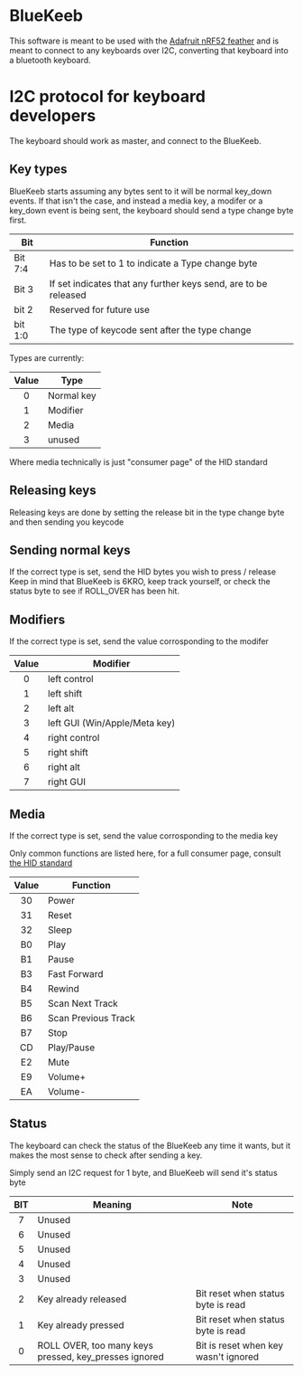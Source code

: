# BlueKeeb
This software is meant to be used with the [Adafruit nRF52 feather](https://www.adafruit.com/product/3406)
and is meant to connect to any keyboards over I2C, converting that keyboard
into a bluetooth keyboard.

# I2C protocol for keyboard developers
The keyboard should work as master, and connect to the BlueKeeb.

## Key types
BlueKeeb starts assuming any bytes sent to it will be normal key_down events. 
If that isn't the case, and instead a media key, a modifer or a key_down event
is being sent, the keyboard should send a type change byte first.

 Bit  | Function 
------|----------
Bit 7:4| Has to be set to 1 to indicate a Type change byte
Bit 3  | If set indicates that any further keys send, are to be released
bit 2  | Reserved for future use
bit 1:0| The type of keycode sent after the type change

Types are currently:

Value | Type
:----:|------
0 | Normal key
1 | Modifier
2 | Media
3 | unused

Where media technically is just "consumer page" of the HID standard

## Releasing keys
Releasing keys are done by setting the release bit in the type change byte
and then sending you keycode


## Sending normal keys
If the correct type is set, send the HID bytes you wish to press / release
Keep in mind that BlueKeeb is 6KRO, keep track yourself, or check the status byte
to see if ROLL_OVER has been hit.

## Modifiers
If the correct type is set, send the value corrosponding to the modifer

 Value | Modifier
:---:|----------
0 | left control
1 | left shift
2 | left alt
3 | left GUI (Win/Apple/Meta key)
4 | right control
5 | right shift
6 | right alt
7 | right GUI

## Media
If the correct type is set, send the value corrosponding to the media key

Only common functions are listed here, for a full consumer page, consult [the HID standard](http://www.usb.org/developers/hidpage/Hut1_12v2.pdf)

Value | Function
:----:|---------
30 | Power
31 | Reset
32 | Sleep
B0 | Play
B1 | Pause
B3 | Fast Forward
B4 | Rewind
B5 | Scan Next Track
B6 | Scan Previous Track
B7 | Stop
CD | Play/Pause
E2 | Mute
E9 | Volume+
EA | Volume-

## Status
The keyboard can check the status of the BlueKeeb any time it wants, but it makes
the most sense to check after sending a key.

Simply send an I2C request for 1 byte, and BlueKeeb will send it's status byte

BIT | Meaning | Note
:---:|-------|-----
7 | Unused |
6 | Unused |
5 | Unused |
4 | Unused |
3 | Unused | 
2 | Key already released | Bit reset when status byte is read
1 | Key already pressed | Bit reset when status byte is read
0 | ROLL OVER, too many keys pressed, key_presses ignored | Bit is reset when key wasn't ignored